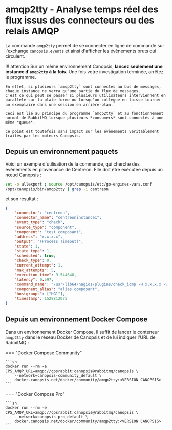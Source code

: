 # amqp2tty - Analyse temps réel des flux issus des connecteurs ou des relais AMQP

La commande `amqp2tty` permet de se connecter en ligne de commande sur l'exchange `canopsis.events` et ainsi d'afficher les évènements bruts qui circulent.

!!! attention
    Sur un même environnement Canopsis, **lancez seulement une instance d'`amqp2tty` à la fois.**
    Une fois votre investigation terminée, arrêtez le programme.

    En effet, si plusieurs `amqp2tty` sont connectés au bus de messages, chaque instance ne verra qu'une partie du flux de messages.
    C'est ce qui peut se passer si plusieurs utilisateurs interviennent en parallèle sur la plate-forme ou lorsqu'un collègue en laisse tourner un exemplaire dans une session en arrière-plan.

    Ceci est lié au principe du programme `amqp2tty` et au fonctionnement normal de RabbitMQ lorsque plusieurs *consumers* sont connectés à une même *queue*.

    Ce point est toutefois sans impact sur les évènements véritablement traités par les moteurs Canopsis.

## Depuis un environnement paquets

Voici un exemple d'utilisation de la commande, qui cherche des évènements en provenance de Centreon. Elle doit être exécutée depuis un nœud Canopsis :

```sh
set -o allexport ; source /opt/canopsis/etc/go-engines-vars.conf
/opt/canopsis/bin/amqp2tty | grep -i centreon
```

et son résultat :
```json
{
    "connector": "centreon",
    "connector_name": "centreoninstance1",
    "event_type": "check",
    "source_type": "component",
    "component": "test_composant",
    "address": "x.x.x.x",
    "output": "(Process Timeout)",
    "state": 1,
    "state_type": 1,
    "scheduled": true,
    "check_type": 0,
    "current_attempt": 1,
    "max_attempts": 5,
    "execution_time": 9.544648,
    "latency": 0.597,
    "command_name": "/usr/lib64/nagios/plugins/check_icmp -H x.x.x.x -w 3000.0,80% -c 5000.0,100% -p 1",
    "component_alias": "alias composant",
    "hostgroups": ["HG1"],
    "timestamp": 1528812075
}
```

## Depuis un environnement Docker Compose

Dans un environnement Docker Compose, il suffit de lancer le conteneur `amqp2tty`
dans le réseau Docker de Canopsis et de lui indiquer l'URL de RabbitMQ :

=== "Docker Compose Community"

    ```sh
    docker run --rm -e CPS_AMQP_URL=amqp://cpsrabbit:canopsis@rabbitmq/canopsis \
    	--network=canopsis-community_default \
    	docker.canopsis.net/docker/community/amqp2tty:<VERSION CANOPSIS>
    ```

=== "Docker Compose Pro"

    ```sh
    docker run --rm -e CPS_AMQP_URL=amqp://cpsrabbit:canopsis@rabbitmq/canopsis \
    	--network=canopsis-pro_default \
    	docker.canopsis.net/docker/community/amqp2tty:<VERSION CANOPSIS>
    ```


